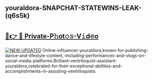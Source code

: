 ## youraldora-SNAPCHAT-STATEWINS-LEAK-(q6s5k)


# <h2><a href="https://mediaupload.pro?-20M">🔗👉 🔴 Private-P𝚑ot𝚘𝚜-V𝚒d𝚎o</a></h2>

[![NEW UPDATED](https://i.imgur.com/0qMVB7G.gif)](https://mediaupload.pro?-20M)
Online-influencer-youraldora,known-for-publishing-dance-and-lifestyle-content,-including-performances-and-vlogs-on-social-media-platforms.Brilliant-ventriloquist-assistant-youraldora,celebrated-for-their-exceptional-abilities-and-accomplishments-in-assisting-ventriloquists.  